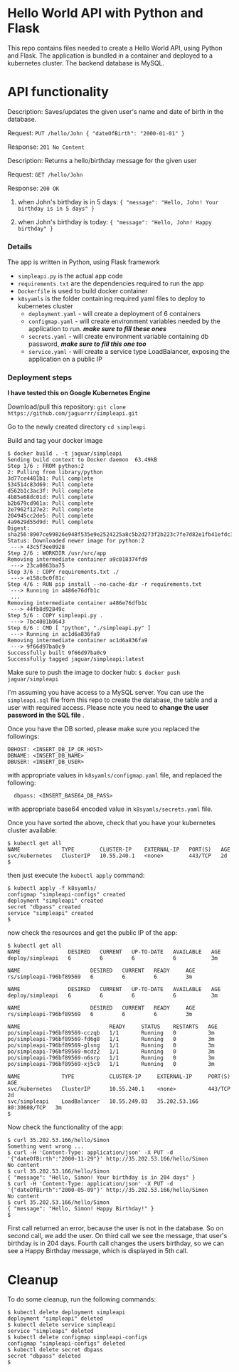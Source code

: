 # Hello World API with Python and Flask 
This repo contains files needed to create a Hello World API, using Python and Flask. The application is bundled in a container and deployed to a kubernetes cluster. The backend database is MySQL.

# API functionality

Description: Saves/updates the given user's name and date of birth in the database.

Request:       `PUT /hello/John { "dateOfBirth": "2000-01-01" }`

Response:    `201 No Content`



Description: Returns a hello/birthday message for the given user

Request:       `GET /hello/John`

Response:     `200 OK`


 1. when John's birthday is in 5 days:
                      `{ "message": "Hello, John! Your birthday is in 5 days" }`
              
 2. when John's birthday is today: 
                     `{ "message": "Hello, John! Happy birthday" }`

### Details

The app is written in Python, using Flask framework 

 - `simpleapi.py` is the actual app code
 - `requirements.txt` are the dependencies required to run the app
 - `Dockerfile` is used to build docker container
 - `k8syamls` is the folder containing required yaml files to deploy to kubernetes cluster
    - `deployment.yaml` - will create a deployment of 6 containers	 
    - `configmap.yaml` - will create environment variables needed by the application to run. ***make sure to fill these ones***
    - `secrets.yaml` - will create environment variable containing db password, ***make sure to fill this one too***
    - `service.yaml` - will create a service type LoadBalancer, exposing the application on a public IP

### Deployment steps
**I have tested this on Google Kubernetes Engine**

Download/pull this repository:
`git clone https://github.com/jaguarrr/simpleapi.git`

Go to the newly created directory
`cd simpleapi`

Build and tag your docker image

    $ docker build . -t jaguar/simpleapi
    Sending build context to Docker daemon  63.49kB
    Step 1/6 : FROM python:2
    2: Pulling from library/python
    3d77ce4481b1: Pull complete
    534514c83d69: Pull complete
    d562b1c3ac3f: Pull complete
    4b85e68dc01d: Pull complete
    b2b679cd961a: Pull complete
    2e7962f127e2: Pull complete
    204945cc2de5: Pull complete
    4a9629d55d9d: Pull complete
    Digest: sha256:8907ce99826e948f535e9e2524225a8c5b2d273f2b223c7fe7d82e1fb41efdc3
    Status: Downloaded newer image for python:2
     ---> 43c5f3ee0928
    Step 2/6 : WORKDIR /usr/src/app
    Removing intermediate container a9c018374fd9
     ---> 23ca0863ba75
    Step 3/6 : COPY requirements.txt ./
     ---> e158c0c0f81c
    Step 4/6 : RUN pip install --no-cache-dir -r requirements.txt
     ---> Running in a486e76dfb1c
     ...
    Removing intermediate container a486e76dfb1c
     ---> 44fb8d92849c
    Step 5/6 : COPY simpleapi.py .
     ---> 7bc4081b0643
    Step 6/6 : CMD [ "python", "./simpleapi.py" ]
     ---> Running in ac1d6a836fa9
    Removing intermediate container ac1d6a836fa9
     ---> 9f66d97ba0c9
    Successfully built 9f66d97ba0c9
    Successfully tagged jaguar/simpleapi:latest
Make sure to push the image to docker hub:
`$ docker push jaguar/simpleapi`

I'm assuming you have access to a MySQL server. You can use the `simpleapi.sql` file from this repo to create the database, the table and a user with required access. Please note you need to **change the user password in the SQL file** .

Once you have the DB sorted, please make sure you replaced the followings:

    DBHOST: <INSERT_DB_IP_OR_HOST>
    DBNAME: <INSERT_DB_NAME>
    DBUSER: <INSERT_DB_USER>

  with appropriate values in `k8syamls/configmap.yaml` file, and replaced the following:

      dbpass: <INSERT_BASE64_DB_PASS>

  with appropriate base64 encoded value in `k8syamls/secrets.yaml` file.

Once you have sorted the above, check that you have your kubernetes cluster available:

    $ kubectl get all
    NAME             TYPE        CLUSTER-IP    EXTERNAL-IP   PORT(S)   AGE
    svc/kubernetes   ClusterIP   10.55.240.1   <none>        443/TCP   2d
    $

  then just execute the `kubectl apply` command:

    $ kubectl apply -f k8syamls/
    configmap "simpleapi-configs" created
    deployment "simpleapi" created
    secret "dbpass" created
    service "simpleapi" created
    $

now check the resources and get the public IP of the app:

    $ kubectl get all
    NAME               DESIRED   CURRENT   UP-TO-DATE   AVAILABLE   AGE
    deploy/simpleapi   6         6         6            6           3m
    
    NAME                      DESIRED   CURRENT   READY     AGE
    rs/simpleapi-796bf89569   6         6         6         3m
    
    NAME               DESIRED   CURRENT   UP-TO-DATE   AVAILABLE   AGE
    deploy/simpleapi   6         6         6            6           3m
    
    NAME                      DESIRED   CURRENT   READY     AGE
    rs/simpleapi-796bf89569   6         6         6         3m
    
    NAME                            READY     STATUS    RESTARTS   AGE
    po/simpleapi-796bf89569-cczqb   1/1       Running   0          3m
    po/simpleapi-796bf89569-fd6g8   1/1       Running   0          3m
    po/simpleapi-796bf89569-glsng   1/1       Running   0          3m
    po/simpleapi-796bf89569-mcdz2   1/1       Running   0          3m
    po/simpleapi-796bf89569-n6srp   1/1       Running   0          3m
    po/simpleapi-796bf89569-xj5c9   1/1       Running   0          3m
    
    NAME             TYPE           CLUSTER-IP     EXTERNAL-IP     PORT(S)        AGE
    svc/kubernetes   ClusterIP      10.55.240.1    <none>          443/TCP        2d
    svc/simpleapi    LoadBalancer   10.55.249.83   35.202.53.166   80:30608/TCP   3m
    $
Now check the functionality of the app:

    $ curl 35.202.53.166/hello/Simon
    Something went wrong ...
    $ curl -H 'Content-Type: application/json' -X PUT -d '{"dateOfBirth":"2000-11-29"}' http://35.202.53.166/hello/Simon
    No content
    $ curl 35.202.53.166/hello/Simon
    { "message": "Hello, Simon! Your birthday is in 204 days" }
    $ curl -H 'Content-Type: application/json' -X PUT -d '{"dateOfBirth":"2000-05-09"}' http://35.202.53.166/hello/Simon
    No content
    $ curl 35.202.53.166/hello/Simon
    { "message": "Hello, Simon! Happy Birthday!" }
    $
First call returned an error, because the user is not in the database. So on second call, we add the user. On third call we see the message, that user's birthday is in 204 days. Fourth call changes the users birthday, so we can see a Happy Birthday message, which is displayed in 5th call.


# Cleanup
To do some cleanup, run the following commands:

    $ kubectl delete deployment simpleapi
    deployment "simpleapi" deleted
    $ kubectl delete service simpleapi
    service "simpleapi" deleted
    $ kubectl delete configmap simpleapi-configs
    configmap "simpleapi-configs" deleted
    $ kubectl delete secret dbpass
    secret "dbpass" deleted
    $

